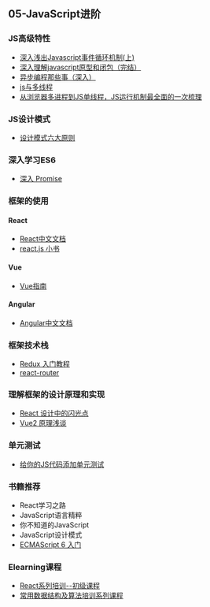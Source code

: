 ## 05-JavaScript进阶

### JS高级特性
* [深入浅出Javascript事件循环机制(上)](https://zhuanlan.zhihu.com/p/26229293)
* [深入理解javascript原型和闭包（完结）](https://www.cnblogs.com/wangfupeng1988/p/3977924.html)
* [异步编程那些事（深入）](https://zhuanlan.zhihu.com/p/28315360)
* [js与多线程](https://juejin.im/post/5a221d35f265da43356291cc)
* [从浏览器多进程到JS单线程，JS运行机制最全面的一次梳理](https://juejin.im/entry/5ab48d3af265da23766b375a)

### JS设计模式
* [设计模式六大原则](http://www.uml.org.cn/sjms/201211023.asp#1)

### 深入学习ES6
* [深入 Promise](https://zhuanlan.zhihu.com/p/25178630)

### 框架的使用

#### React
* [React中文文档](https://doc.react-china.org/)
* [react.js 小书](http://huziketang.mangojuice.top/books/react/)

#### Vue
* [Vue指南](https://vuefe.cn/v2/guide/)

#### Angular
* [Angular中文文档](https://www.angular.cn/docs)

### 框架技术栈
* [Redux 入门教程](http://www.ruanyifeng.com/blog/2016/09/redux_tutorial_part_one_basic_usages.html)
* [react-router](https://reacttraining.com/react-router/web/guides/philosophy)

### 理解框架的设计原理和实现
* [React 设计中的闪光点](https://zhuanlan.zhihu.com/p/28562066)
* [Vue2 原理浅谈](https://juejin.im/post/59f2845e6fb9a0451a759e85#heading-2)

### 单元测试
* [给你的JS代码添加单元测试](https://juejin.im/post/57e4e609bf22ec00585c7f00)

### 书籍推荐
* React学习之路
* JavaScript语言精粹
* 你不知道的JavaScript
* JavaScript设计模式
* [ECMAScript 6 入门](http://es6.ruanyifeng.com/)

### Elearning课程
* [React系列培训--初级课程](http://xuexi.101.com/train/ndu/train/5706838b-9bab-42b2-b2df-204d5eba5d06)
* [常用数据结构及算法培训系列课程](http://xuexi.101.com/course/ndu/course/6d28b13f-af9c-4c83-b3b8-abbad6bf7f3c)
